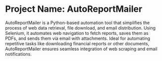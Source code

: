 # Project Name: AutoReportMailer
 AutoReportMailer is a Python-based automation tool that simplifies the process of web data retrieval, file download, and email distribution. Using Selenium, it automates web navigation to fetch reports, saves them as PDFs, and sends them via email with attachments. Ideal for automating repetitive tasks like downloading financial reports or other documents, AutoReportMailer ensures seamless integration of web scraping and email notifications.
